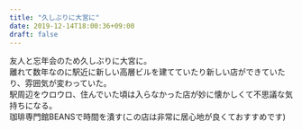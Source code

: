 ```yaml
---
title: "久しぶりに大宮に"
date: 2019-12-14T18:00:36+09:00
draft: false
---
```

友人と忘年会のため久しぶりに大宮に。   
離れて数年なのに駅近に新しい高層ビルを建てていたり新しい店ができていたり、雰囲気が変わっていた。   
駅周辺をウロウロ、住んでいた頃は入らなかった店が妙に懐かしくて不思議な気持ちになる。   
珈琲専門館BEANSで時間を潰す(この店は非常に居心地が良くておすすめです)

